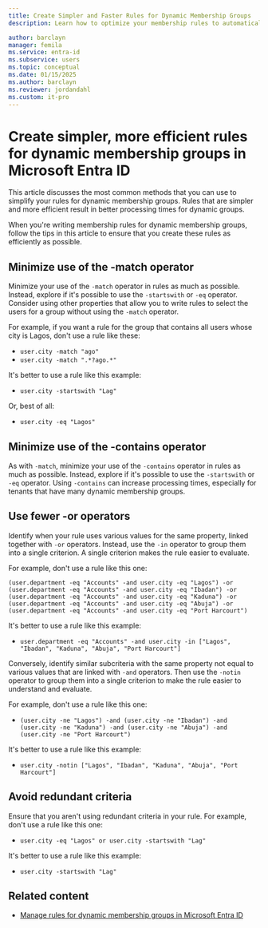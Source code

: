 ```yaml
---
title: Create Simpler and Faster Rules for Dynamic Membership Groups
description: Learn how to optimize your membership rules to automatically populate groups.

author: barclayn
manager: femila
ms.service: entra-id
ms.subservice: users
ms.topic: conceptual
ms.date: 01/15/2025
ms.author: barclayn
ms.reviewer: jordandahl
ms.custom: it-pro
---
```



# Create simpler, more efficient rules for dynamic membership groups in Microsoft Entra ID

This article discusses the most common methods that you can use to simplify your rules for dynamic membership groups. Rules that are simpler and more efficient result in better processing times for dynamic groups.

When you're writing membership rules for dynamic membership groups, follow the tips in this article to ensure that you create these rules as efficiently as possible.

## Minimize use of the -match operator

Minimize your use of the `-match` operator in rules as much as possible. Instead, explore if it's possible to use the `-startswith` or `-eq` operator. Consider using other properties that allow you to write rules to select the users for a group without using the `-match` operator.

For example, if you want a rule for the group that contains all users whose city is Lagos, don't use a rule like these:

- `user.city -match "ago"`
- `user.city -match ".*?ago.*"`

It's better to use a rule like this example:

- `user.city -startswith "Lag"`

Or, best of all:

- `user.city -eq "Lagos"`

## Minimize use of the -contains operator

As with `-match`, minimize your use of the `-contains` operator in rules as much as possible. Instead, explore if it's possible to use the `-startswith` or `-eq` operator. Using `-contains` can increase processing times, especially for tenants that have many dynamic membership groups.

## Use fewer -or operators

Identify when your rule uses various values for the same property, linked together with `-or` operators. Instead, use the `-in` operator to group them into a single criterion. A single criterion makes the rule easier to evaluate.

For example, don't use a rule like this one:

```
(user.department -eq "Accounts" -and user.city -eq "Lagos") -or 
(user.department -eq "Accounts" -and user.city -eq "Ibadan") -or 
(user.department -eq "Accounts" -and user.city -eq "Kaduna") -or 
(user.department -eq "Accounts" -and user.city -eq "Abuja") -or 
(user.department -eq "Accounts" -and user.city -eq "Port Harcourt")
```

It's better to use a rule like this example:

- `user.department -eq "Accounts" -and user.city -in ["Lagos", "Ibadan", "Kaduna", "Abuja", "Port Harcourt"]`

Conversely, identify similar subcriteria with the same property not equal to various values that are linked with `-and` operators. Then use the `-notin` operator to group them into a single criterion to make the rule easier to understand and evaluate.

For example, don't use a rule like this one:

- `(user.city -ne "Lagos") -and (user.city -ne "Ibadan") -and (user.city -ne "Kaduna") -and (user.city -ne "Abuja") -and (user.city -ne "Port Harcourt")`

It's better to use a rule like this example:

- `user.city -notin ["Lagos", "Ibadan", "Kaduna", "Abuja", "Port Harcourt"]`

## Avoid redundant criteria

Ensure that you aren't using redundant criteria in your rule. For example, don't use a rule like this one:

- `user.city -eq "Lagos" or user.city -startswith "Lag"`

It's better to use a rule like this example:

- `user.city -startswith "Lag"`

## Related content

- [Manage rules for dynamic membership groups in Microsoft Entra ID](groups-dynamic-membership.md)
